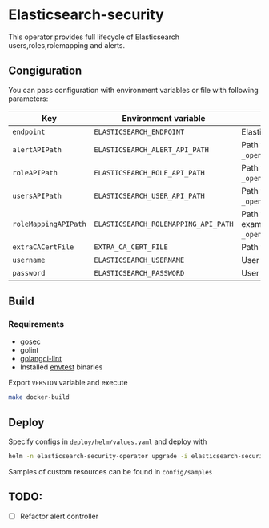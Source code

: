 # Elasticsearch-security

This operator provides full lifecycle of Elasticsearch users,roles,rolemapping and alerts.

## Congiguration

You can pass configuration with environment variables or file with following parameters:

| Key                  | Environment variable                 | Value                                                                                     |
| -------------------- | ------------------------------------ | ----------------------------------------------------------------------------------------- |
| `endpoint`           | `ELASTICSEARCH_ENDPOINT`             | Elasticsearch endpoint                                                                    |
| `alertAPIPath`       | `ELASTICSEARCH_ALERT_API_PATH`       | Path to alerts api endpoint (for example `_opendistro/_alerting/monitors`)                |
| `roleAPIPath`        | `ELASTICSEARCH_ROLE_API_PATH`        | Path to roles api endpoint (for example `_opendistro/_security/api/roles`)                |
| `usersAPIPath`       | `ELASTICSEARCH_USER_API_PATH`        | Path to users api endpoint (for example `_opendistro/_security/api/internalusers`)        |
| `roleMappingAPIPath` | `ELASTICSEARCH_ROLEMAPPING_API_PATH` | Path to role mappings api endpoint (for example `_opendistro/_security/api/rolesmapping`) |
| `extraCACertFile`    | `EXTRA_CA_CERT_FILE`                 | Path to file with custom CA certificate(s)                                                |
| `username`           | `ELASTICSEARCH_USERNAME`             | User with appropriate permissions                                                         |
| `password`           | `ELASTICSEARCH_PASSWORD`             | User password                                                                             |



## Build

### Requirements

* [gosec](https://github.com/securego/gosec)
* golint
* [golangci-lint](https://github.com/golangci/golangci-lint)
* Installed [envtest](https://book.kubebuilder.io/reference/envtest.html) binaries

Export `VERSION` variable and execute

```bash
make docker-build
```

## Deploy

Specify configs in `deploy/helm/values.yaml` and deploy with
```bash
helm -n elasticsearch-security-operator upgrade -i elasticsearch-security-operator ./deploy/helm
```
Samples of custom resources can be found in `config/samples`

## TODO:

- [ ] Refactor alert controller
